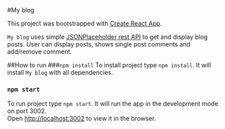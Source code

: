 #My blog

This project was bootstrapped with [Create React App](https://github.com/facebook/create-react-app).

`My blog` uses simple [JSONPlaceholder rest API](https://jsonplaceholder.typicode.com/) to get and display blog posts.
User can display posts, shows single post comments and add/remove comment.

##How to run
###`npm install`
To install project type `npm install`. It will install `My blog` with all dependencies.

### `npm start`
To run project type `npm start`. It will run the app in the development mode on port 3002.<br />
Open [http://localhost:3002](http://localhost:3002) to view it in the browser.
